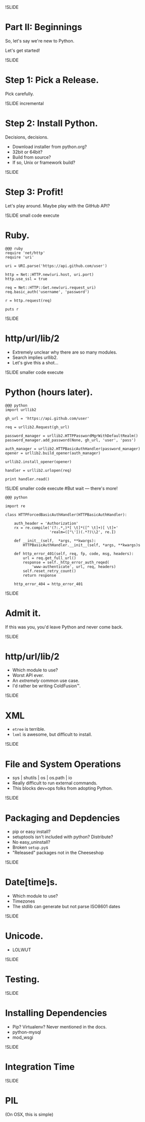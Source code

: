 
!SLIDE
# Part II: Beginnings

So, let's say we're new to Python.

Let's get started!

!SLIDE
# Step 1: Pick a Release.
Pick carefully.


!SLIDE incremental
# Step 2: Install Python.

Decisions, decisions.

* Download installer from python.org?
* 32bit or 64bit?
* Build from source?
* If so, Unix or framework build?

!SLIDE
# Step 3: Profit!

Let's play around. Maybe play with the GitHub API?


!SLIDE small code execute
# Ruby.
    @@@ ruby
    require 'net/http'
    require 'uri'

    uri = URI.parse('https://api.github.com/user')

    http = Net::HTTP.new(uri.host, uri.port)
    http.use_ssl = true

    req = Net::HTTP::Get.new(uri.request_uri)
    req.basic_auth('username', 'password')

    r = http.request(req)

    puts r

!SLIDE
# http/url/lib/2
- Extremely unclear why there are so many modules.
- Search implies urllib2.
- Let's give this a shot...

!SLIDE smaller code execute
# Python (hours later).
    @@@ python
    import urllib2

    gh_url = 'https://api.github.com/user'

    req = urllib2.Request(gh_url)

    password_manager = urllib2.HTTPPasswordMgrWithDefaultRealm()
    password_manager.add_password(None, gh_url, 'user', 'pass')

    auth_manager = urllib2.HTTPBasicAuthHandler(password_manager)
    opener = urllib2.build_opener(auth_manager)

    urllib2.install_opener(opener)

    handler = urllib2.urlopen(req)

    print handler.read()

!SLIDE smaller code execute
#But wait — there's more!

    @@@ python

    import re

    class HTTPForcedBasicAuthHandler(HTTPBasicAuthHandler):

        auth_header = 'Authorization'
        rx = re.compile('(?:.*,)*[ \t]*([^ \t]+)[ \t]+'
                        'realm=(["\'])(.*?)\\2', re.I)

        def __init__(self,  *args, **kwargs):
            HTTPBasicAuthHandler.__init__(self, *args, **kwargs)s

        def http_error_401(self, req, fp, code, msg, headers):
            url = req.get_full_url()
            response = self._http_error_auth_reqed(
                'www-authenticate', url, req, headers)
            self.reset_retry_count()
            return response

        http_error_404 = http_error_401

!SLIDE
# Admit it.

If this was you, you'd leave Python and never come back.


!SLIDE
# http/url/lib/2

- Which module to use?
- Worst API ever.
- An *extremely* common use case.
- I'd rather be writing ColdFusion™.

!SLIDE
# XML

- `etree` is terrible.
- `lxml` is awesome, but difficult to install.

!SLIDE
# File and System Operations
- sys | shutils | os | os.path | io
- Really difficult to run external commands.
- This blocks dev+ops folks from adopting Python.

!SLIDE
# Packaging and Depdencies
- pip or easy install?
- setuptools isn't included with python? Distribute?
- No easy_uninstall?
- Broken `setup.py`s
- "Released" packages not in the Cheeseshop

!SLIDE
# Date[time]s.
- Which module to use?
- Timezones
- The stdlib can generate but not parse ISO8601 dates

!SLIDE
# Unicode.
- LOLWUT

!SLIDE
# Testing.


!SLIDE
# Installing Dependencies

* Pip? Virtualenv? Never mentioned in the docs.
* python-mysql
* mod_wsgi

!SLIDE
# Integration Time

!SLIDE
# PIL

(On OSX, this is simple)

